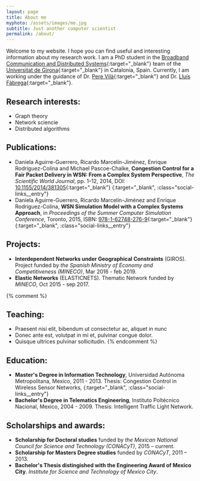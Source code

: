 ```yaml
---
layout: page
title: About me
myphoto: /assets/images/me.jpg
subtitle: Just another computer scientist
permalink: /about/
---
```


Welcome to my website. I hope you can find useful and interesting information about my research work. I am a PhD student in the [Broadband Communication and Distributed Systems](http://bcds.udg.edu){:target="_blank"} team of the [Universitat de Girona](http://udg.edu){:target="_blank"} in Catalonia, Spain. Currently, I am working under the guidance of Dr. [Pere Vilà](http://bcds.udg.edu/perev/doku.php){:target="_blank"} and Dr. [Lluís Fàbrega](http://udg.edu/personal/lluis.fabrega){:target="_blank"}.

## Research interests:
- Graph theory
- Network sciencie
- Distributed algorithms

## Publications:
- Daniela Aguirre-Guerrero, Ricardo Marcelín-Jiménez, Enrique Rodriguez-Colina and Michael Pascoe-Chalke, **Congestion Control for a Fair Packet Delivery in WSN: From a Complex System Perspective**, *The Scientific World Journal*, pp. 1–12, 2014, DOI: [10.1155/2014/381305](https://www.hindawi.com/journals/tswj/2014/381305){:target="_blank"} [<i class="fa fa-file-pdf-o fa-1.5x"></i>](http://downloads.hindawi.com/journals/tswj/2014/381305.pdf){:target="_blank", :class="social-links__entry"}
- Daniela Aguirre-Guerrero, Ricardo Marcelín-Jiménez and Enrique Rodriguez-Colina, **WSN Simulation Model with a Complex Systems Approach**, in *Proceedings of the Summer Computer Simulation Conference*, Toronto, 2015, ISBN: [978-1-62748-276-9](http://dl.acm.org/citation.cfm?id=2557740){:target="_blank"} [<i class="fa fa-file-pdf-o fa-1.5x"></i>](../assets/pdf/wsn_sim_model_comp_sys_appr.pdf){:target="_blank", :class="social-links__entry"}

## Projects:
- **Interdependent Networks under Geographical Constraints** (GIROS). 
Project funded by *the Spanish Ministry of Economy and Competitiveness (MINECO)*, Mar 2016 - feb 2019.
- **Elastic Networks** (ELASTICNETS). Thematic Network funded by *MINECO*, Oct 2015 - sep 2017.

{% comment %}
## Teaching:
- Praesent nisi elit, bibendum ut consectetur ac, aliquet in nunc
- Donec ante est, volutpat in mi et, pulvinar congue dolor.
- Quisque ultrices pulvinar sollicitudin.
{% endcomment %}

## Education:
- **Master's Degree in Information Technology**, Universidad Autónoma Metropolitana, Mexico, 2011 - 2013.
Thesis: Congestion Control in Wireless Sensor Networks, [<i class="fa fa-file-pdf-o fa-1.5x"></i>](http://tesiuami.izt.uam.mx/uam/aspuam/presentatesis.php?recno=16121&docs=UAMI16121.pdf){:target="_blank", :class="social-links__entry"}
- **Bachelor's Degree in Telematics Engineering**, Instituto Poltécnico Nacional, Mexico, 2004 - 2009. Thesis: Intelligent Traffic Light Network.

## Scholarships and awards:
- **Scholarship for Doctoral studies** funded by *the Mexican National Council for Science and Technology (CONACyT)*, 2015 – current. 
- **Scholarship for Masters Degree studies** funded by *CONACyT*, 2011 – 2013.
- **Bachelor's Thesis distingished with the Engineering Award of Mexico City**. *Institute for Science and Technology of Mexico City*.